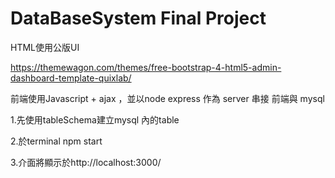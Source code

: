 # DataBaseSystem Final Project



HTML使用公版UI 

https://themewagon.com/themes/free-bootstrap-4-html5-admin-dashboard-template-quixlab/

前端使用Javascript + ajax ，並以node express 作為 server 串接 前端與 mysql

1.先使用tableSchema建立mysql 內的table

2.於terminal npm start 

3.介面將顯示於http://localhost:3000/
